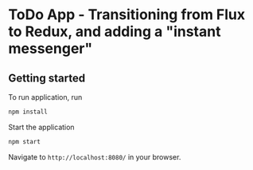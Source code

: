 # ToDo App - Transitioning from Flux to Redux, and adding a "instant messenger"

## Getting started
To run application, run
```bash
npm install
```  
Start the application
```bash
npm start
```

Navigate to `http://localhost:8080/` in your browser.
